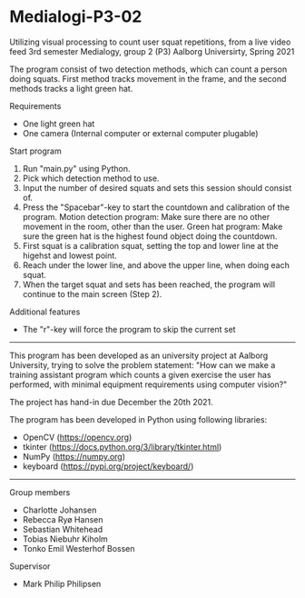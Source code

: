 # Medialogi-P3-02
Utilizing visual processing to count user squat repetitions, from a live video feed
3rd semester Medialogy, group 2 (P3)
Aalborg Universirty, Spring 2021

The program consist of two detection methods, which can count a person doing squats.
First method tracks movement in the frame, and the second methods tracks a light green hat.

Requirements
- One light green hat
- One camera (Internal computer or external computer plugable)

Start program
1. Run "main.py" using Python.
2. Pick which detection method to use.
3. Input the number of desired squats and sets this session should consist of.
4. Press the "Spacebar"-key to start the countdown and calibration of the program.
Motion detection program: Make sure there are no other movement in the room, other than the user.
Green hat program: Make sure the green hat is the highest found object doing the countdown.
6. First squat is a calibration squat, setting the top and lower line at the higehst and lowest point.
7. Reach under the lower line, and above the upper line, when doing each squat.
8. When the target squat and sets has been reached, the program will continue to the main screen (Step 2).

Additional features
- The "r"-key will force the program to skip the current set

- - -

This program has been developed as an university project at Aalborg University, trying to solve the problem statement:
"How can we make a training assistant program which counts a given exercise the user has performed, with minimal equipment requirements using computer vision?"

The project has hand-in due December the 20th 2021.

The program has been developed in Python using following libraries:
- OpenCV (https://opencv.org)
- tkinter (https://docs.python.org/3/library/tkinter.html)
- NumPy (https://numpy.org)
- keyboard (https://pypi.org/project/keyboard/)

- - - - - - - - - - - - - - - - - - - - - - - - - - - - - - - - - - - - - - - - - - - - - - - - - - - - - - - - 

Group members
- Charlotte Johansen
- Rebecca Ryø Hansen
- Sebastian Whitehead
- Tobias Niebuhr Kiholm
- Tonko Emil Westerhof Bossen

Supervisor
- Mark Philip Philipsen
